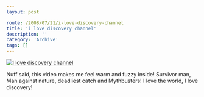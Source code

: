 ```yaml
---
layout: post

route: /2008/07/21/i-love-discovery-channel
title: 'i love discovery channel'
description: ''
category: 'Archive'
tags: []
---
```


[![I love discovery channel](http://img.youtube.com/vi/fM5IyZeuzhw/0.jpg)](http://www.youtube.com/watch?v=fM5IyZeuzhw)

Nuff said, this video makes me feel warm and fuzzy inside! Survivor man, Man
against nature, deadliest catch and Mythbusters! I love the world, I love
discovery!
